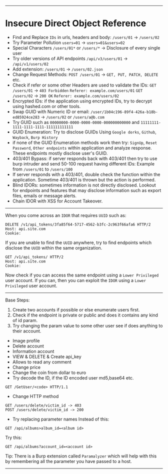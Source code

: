 ****
# Insecure Direct Object Reference
- Find and Replace `IDs` in urls, headers and body: `/users/01` -> `/users/02`
- Try Parameter Pollution `users=01` -> `users=01&users=02`
- Special Characters `/users/01*` or `/users/*` -> Disclosure of every single user
- Try older versions of API endpoints `/api/v3/users/01` -> `/api/v1/users/02`
- Add extension: `/users/01` -> `/users/02.json`
- Change Request Methods: `POST /users/01` -> `GET, PUT, PATCH, DELETE` etc.
- Check if refer or some other Headers are used to validate the IDs:
	`GET /users/01`                                   ->         `403 Forbidden`
	`Referer: example.com/users/01`
	`GET /users/02`                                  ->          `200 OK`
	`Referer: example.com/users/02`
- Encrypted IDs: if the application using encrypted IDs, try to decrypt using hashed.com or other tools.
- Swap GUID with Numeric ID or email:
	`/user/1b04c196-89f4-426a-b18b-ed85924ce283` -> `/users/02` or `/users/a@b.com`
- Try GUID such as 
	`00000000-0000-0000-0000-000000000000` and `11111111-1111-1111-1111-111111111111`
- GUID Enumeration: Try to disclose GUIDs Using `Google dorks`, `Github`, `Wayback`, `Burp History`
- if none of the GUID Enumeration methods work then try: `SignUp`, `Reset Password`, `Other endpoints` within application and analyze response. These endpoints mostly disclose user's GUID.
- 403/401 Bypass: if server responds back with 403/401 then try to use burp intruder and send 50-100 request having different IDs: Example from `/users/01` to `/users/100`
- If server responds with a 403/401, double check the function within the application. Sometime 403/401 is thrown but the action is performed.
- Blind IDORs: sometimes information is not directly disclosed. Lookout for endpoints and features that may disclose information such as export files, emails or message alerts.
- Chain IDOR with XSS for Account Takeover.

---

When you come across an `IDOR` that requires `UUID` such as:
```http
DELETE /v1/api_tokens/3fa85f64-5717-4562-b3fc-2c963f66afa6 HTTP/2
Host: api.site.com
Cookie:
```
If you are unable to find the `UUID` anywhere, try to find endpoints which disclose the `UUID` within the same organization.
```http
GET /v1/api_tokens/ HTTP/2
Host: api.site.com
Cookie:
```
Now check if you can access the same endpoint using a `Lower Privileged` user account. If you can, then you can exploit the `IDOR` using a `Lower Privileged` user account.   

---
Base Steps:

1. Create two accounts if possible or else enumerate users first.
2. Check if the endpoint is private or public and does it contains any kind of id param.
3. Try changing the param value to some other user see if does anything to their account.

- Image profile
- Delete account
- Information account
- VIEW & DELETE & Create api_key
- Allows to read any comment
- Change price
- Change the coin from dollar to euro
- Try decode the ID, if the ID encoded user md5,base64 etc.

```http
GET /GetUser/<code> HTTP/1.1
```
- Change HTTP method
```
GET /users/delete/victim_id -> 403
POST /users/delete/victim_id -> 200
```
- Try replacing parameter names
Instead of this:
```http
GET /api/albums>album_id=<album id>
```
Try this:
```http
GET /api/albums?account_id=<account id>
```
Tip: There is a Burp extension called `Paramalyzer` which will help with this by remembering all the parameter you have passed to a host.

---
